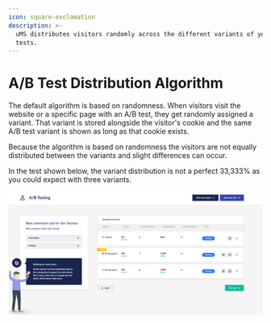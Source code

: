 ```yaml
---
icon: square-exclamation
description: >-
  uMS distributes visitors randomly across the different variants of your A/B
  tests.
---
```


# A/B Test Distribution Algorithm

The default algorithm is based on randomness. When visitors visit the website or a specific page with an A/B test, they get randomly assigned a variant. That variant is stored alongside the visitor's cookie and the same A/B test variant is shown as long as that cookie exists.

Because the algorithm is based on randomness the visitors are not equally distributed between the variants and slight differences can occur.

In the test shown below, the variant distribution is not a perfect 33,333% as you could expect with three variants.

![An A/B test with three variants where the distribution is not a perfect 33,333%.](../../.gitbook/assets/engage-ab-overview-of-tests.png)
